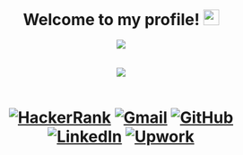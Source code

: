 <h1 align="center">
  Welcome to my profile!
  <img src="https://media.giphy.com/media/hvRJCLFzcasrR4ia7z/giphy.gif" width="28">
</h1>

<p align="center">
  <img src="https://komarev.com/ghpvc/?username=senesh-deshan&style=flat-square&color=40c463">
  <br><br><br>
  <a href="https://tarun-kamboj.github.io/">
    <img src="https://readme-typing-svg.herokuapp.com/?font=Indie+Flower&color=20b2aa&size=60&center=true&vCenter=true&width=900&height=100&lines=Hi+%F0%9F%91%8B+I'm+Senesh;An+XP+hunter+%F0%9F%98%8E">
  </a>
  <br><br>
</p>
<!-- 
<p align="center">
  <a href="https://github.com/senesh-deshan">
    <img alt="followers" title="Follow me on Github" src="https://custom-icon-badges.herokuapp.com/github/followers/senesh-deshan?color=236ad3&labelColor=1155ba&style=for-the-badge&logo=person-add&label=Follow&logoColor=white"/></a>
</p> -->

<h1 align="center">
  
[![HackerRank](https://img.shields.io/badge/-Hackerrank-2EC866?style=for-the-badge&logo=HackerRank&logoColor=white)](https://www.hackerrank.com/seneshdeshan)
[![Gmail](https://img.shields.io/badge/Gmail-D14836?style=for-the-badge&logo=gmail&logoColor=white)](mailto:seneshdeshan@gmail.com
)
[![GitHub](https://img.shields.io/badge/github-%23121011.svg?style=for-the-badge&logo=github&logoColor=white)](https://github.com/senesh-deshan)
[![LinkedIn](https://img.shields.io/badge/linkedin-%230077B5.svg?style=for-the-badge&logo=linkedin&logoColor=white)](https://www.linkedin.com/in/senesh-deshan
)
[![Upwork](https://img.shields.io/badge/UpWork-6FDA44?style=for-the-badge&logo=Upwork&logoColor=white)](https://www.upwork.com/o/profiles/users/~01cf16e481fea6043d/)
  
</h1>


<!--
**senesh-deshan/senesh-deshan** is a ✨ _special_ ✨ repository because its `README.md` (this file) appears on your GitHub profile.

Here are some ideas to get you started:

- 🔭 I’m currently working on ...
- 🌱 I’m currently learning ...
- 👯 I’m looking to collaborate on ...
- 🤔 I’m looking for help with ...
- 💬 Ask me about ...
- 📫 How to reach me: ...
- 😄 Pronouns: ...
- ⚡ Fun fact: ...
-->
